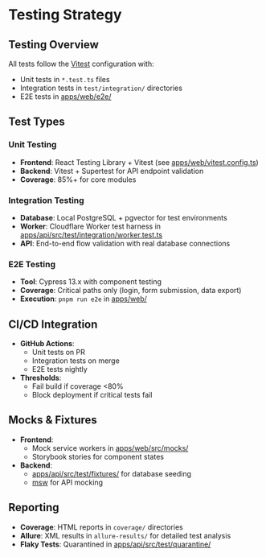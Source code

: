 # Testing Strategy

## Testing Overview

All tests follow the [Vitest](mdc:apps/api/vitest.config.ts) configuration with:

- Unit tests in `*.test.ts` files
- Integration tests in `test/integration/` directories
- E2E tests in [apps/web/e2e/](mdc:apps/web/e2e/)

## Test Types

### Unit Testing

- **Frontend**: React Testing Library + Vitest (see [apps/web/vitest.config.ts](mdc:apps/web/vitest.config.ts))
- **Backend**: Vitest + Supertest for API endpoint validation
- **Coverage**: 85%+ for core modules

### Integration Testing

- **Database**: Local PostgreSQL + pgvector for test environments
- **Worker**: Cloudflare Worker test harness in [apps/api/src/test/integration/worker.test.ts](mdc:apps/api/src/test/integration/worker.test.ts)
- **API**: End-to-end flow validation with real database connections

### E2E Testing

- **Tool**: Cypress 13.x with component testing
- **Coverage**: Critical paths only (login, form submission, data export)
- **Execution**: `pnpm run e2e` in [apps/web/](mdc:apps/web/)

## CI/CD Integration

- **GitHub Actions**:
  - Unit tests on PR
  - Integration tests on merge
  - E2E tests nightly
- **Thresholds**:
  - Fail build if coverage <80%
  - Block deployment if critical tests fail

## Mocks & Fixtures

- **Frontend**:
  - Mock service workers in [apps/web/src/mocks/](mdc:apps/web/src/mocks/)
  - Storybook stories for component states
- **Backend**:
  - [apps/api/src/test/fixtures/](mdc:apps/api/src/test/fixtures/) for database seeding
  - [msw](mdc:packages/tools/src/bin/run-vitest) for API mocking

## Reporting

- **Coverage**: HTML reports in `coverage/` directories
- **Allure**: XML results in `allure-results/` for detailed test analysis
- **Flaky Tests**: Quarantined in [apps/api/src/test/quarantine/](mdc:apps/api/src/test/quarantine/)
